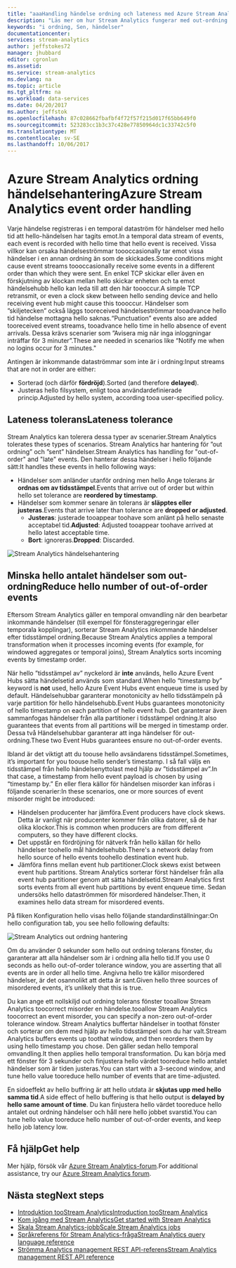 ```yaml
---
title: "aaaHandling händelse ordning och lateness med Azure Stream Analytics | Microsoft Docs"
description: "Läs mer om hur Stream Analytics fungerar med out-ordning eller försenade händelser i dataströmmar."
keywords: "i ordning, Sen, händelser"
documentationcenter: 
services: stream-analytics
author: jeffstokes72
manager: jhubbard
editor: cgronlun
ms.assetid: 
ms.service: stream-analytics
ms.devlang: na
ms.topic: article
ms.tgt_pltfrm: na
ms.workload: data-services
ms.date: 04/20/2017
ms.author: jeffstok
ms.openlocfilehash: 87c028662fbafbf4f72f57f215d017f65bb649f0
ms.sourcegitcommit: 523283cc1b3c37c428e77850964dc1c33742c5f0
ms.translationtype: MT
ms.contentlocale: sv-SE
ms.lasthandoff: 10/06/2017
---
```

# <a name="azure-stream-analytics-event-order-handling"></a><span data-ttu-id="226d3-104">Azure Stream Analytics ordning händelsehantering</span><span class="sxs-lookup"><span data-stu-id="226d3-104">Azure Stream Analytics event order handling</span></span>

<span data-ttu-id="226d3-105">Varje händelse registreras i en temporal dataström för händelser med hello tid att hello-händelsen har tagits emot.</span><span class="sxs-lookup"><span data-stu-id="226d3-105">In a temporal data stream of events, each event is recorded with hello time that hello event is received.</span></span> <span data-ttu-id="226d3-106">Vissa villkor kan orsaka händelseströmmar toooccasionally tar emot vissa händelser i en annan ordning än som de skickades.</span><span class="sxs-lookup"><span data-stu-id="226d3-106">Some conditions might cause event streams toooccasionally receive some events in a different order than which they were sent.</span></span> <span data-ttu-id="226d3-107">En enkel TCP skickar eller även en förskjutning av klockan mellan hello skickar enheten och ta emot händelsehubb hello kan leda till att den här toooccur.</span><span class="sxs-lookup"><span data-stu-id="226d3-107">A simple TCP retransmit, or even a clock skew between hello sending device and hello receiving event hub might cause this toooccur.</span></span> <span data-ttu-id="226d3-108">Händelser som ”skiljetecken” också läggs tooreceived händelseströmmar tooadvance hello tid händelse mottagna hello saknas.</span><span class="sxs-lookup"><span data-stu-id="226d3-108">“Punctuation” events also are added tooreceived event streams, tooadvance hello time in hello absence of event arrivals.</span></span> <span data-ttu-id="226d3-109">Dessa krävs scenarier som ”Avisera mig när inga inloggningar inträffar för 3 minuter”.</span><span class="sxs-lookup"><span data-stu-id="226d3-109">These are needed in scenarios like “Notify me when no logins occur for 3 minutes."</span></span>

<span data-ttu-id="226d3-110">Antingen är inkommande dataströmmar som inte är i ordning:</span><span class="sxs-lookup"><span data-stu-id="226d3-110">Input streams that are not in order are either:</span></span>
* <span data-ttu-id="226d3-111">Sorterad (och därför **fördröjd**).</span><span class="sxs-lookup"><span data-stu-id="226d3-111">Sorted (and therefore **delayed**).</span></span>
* <span data-ttu-id="226d3-112">Justeras hello filsystem, enligt tooa användardefinierade princip.</span><span class="sxs-lookup"><span data-stu-id="226d3-112">Adjusted by hello system, according tooa user-specified policy.</span></span>


## <a name="lateness-tolerance"></a><span data-ttu-id="226d3-113">Lateness tolerans</span><span class="sxs-lookup"><span data-stu-id="226d3-113">Lateness tolerance</span></span>
<span data-ttu-id="226d3-114">Stream Analytics kan tolerera dessa typer av scenarier.</span><span class="sxs-lookup"><span data-stu-id="226d3-114">Stream Analytics tolerates these types of scenarios.</span></span> <span data-ttu-id="226d3-115">Stream Analytics har hantering för ”out ordning” och ”sent” händelser.</span><span class="sxs-lookup"><span data-stu-id="226d3-115">Stream Analytics has handling for "out-of-order" and "late" events.</span></span> <span data-ttu-id="226d3-116">Den hanterar dessa händelser i hello följande sätt:</span><span class="sxs-lookup"><span data-stu-id="226d3-116">It handles these events in hello following ways:</span></span>

* <span data-ttu-id="226d3-117">Händelser som anländer utanför ordning men hello Ange tolerans är **ordnas om av tidsstämpel**.</span><span class="sxs-lookup"><span data-stu-id="226d3-117">Events that arrive out of order but within hello set tolerance are **reordered by timestamp**.</span></span>
* <span data-ttu-id="226d3-118">Händelser som kommer senare än tolerans är **släpptes eller justeras**.</span><span class="sxs-lookup"><span data-stu-id="226d3-118">Events that arrive later than tolerance are **dropped or adjusted**.</span></span>
    * <span data-ttu-id="226d3-119">**Justeras**: justerade tooappear toohave som anlänt på hello senaste acceptabel tid.</span><span class="sxs-lookup"><span data-stu-id="226d3-119">**Adjusted**: Adjusted tooappear toohave arrived at hello latest acceptable time.</span></span>
    * <span data-ttu-id="226d3-120">**Bort**: ignoreras.</span><span class="sxs-lookup"><span data-stu-id="226d3-120">**Dropped**: Discarded.</span></span>

![Stream Analytics händelsehantering](media/stream-analytics-event-handling/stream-analytics-event-handling.png)

## <a name="reduce-hello-number-of-out-of-order-events"></a><span data-ttu-id="226d3-122">Minska hello antalet händelser som out-ordning</span><span class="sxs-lookup"><span data-stu-id="226d3-122">Reduce hello number of out-of-order events</span></span>

<span data-ttu-id="226d3-123">Eftersom Stream Analytics gäller en temporal omvandling när den bearbetar inkommande händelser (till exempel för fönsteraggregeringar eller temporala kopplingar), sorterar Stream Analytics inkommande händelser efter tidsstämpel ordning.</span><span class="sxs-lookup"><span data-stu-id="226d3-123">Because Stream Analytics applies a temporal transformation when it processes incoming events (for example, for windowed aggregates or temporal joins), Stream Analytics sorts incoming events by timestamp order.</span></span>

<span data-ttu-id="226d3-124">När hello ”tidsstämpel av” nyckelord är **inte** används, hello Azure Event Hubs sätta händelsetid används som standard.</span><span class="sxs-lookup"><span data-stu-id="226d3-124">When hello “timestamp by” keyword is **not** used, hello Azure Event Hubs event enqueue time is used by default.</span></span> <span data-ttu-id="226d3-125">Händelsehubbar garanterar monotonicity av hello tidsstämpeln på varje partition för hello händelsehubb.</span><span class="sxs-lookup"><span data-stu-id="226d3-125">Event Hubs guarantees monotonicity of hello timestamp on each partition of hello event hub.</span></span> <span data-ttu-id="226d3-126">Det garanterar även sammanfogas händelser från alla partitioner i tidsstämpel ordning.</span><span class="sxs-lookup"><span data-stu-id="226d3-126">It also guarantees that events from all partitions will be merged in timestamp order.</span></span> <span data-ttu-id="226d3-127">Dessa två Händelsehubbar garanterar att inga händelser för out-ordning.</span><span class="sxs-lookup"><span data-stu-id="226d3-127">These two Event Hubs guarantees ensure no out-of-order events.</span></span>

<span data-ttu-id="226d3-128">Ibland är det viktigt att du toouse hello avsändarens tidsstämpel.</span><span class="sxs-lookup"><span data-stu-id="226d3-128">Sometimes, it’s important for you toouse hello sender’s timestamp.</span></span> <span data-ttu-id="226d3-129">I så fall väljs en tidsstämpel från hello händelsenyttolast med hjälp av ”tidsstämpel av”.</span><span class="sxs-lookup"><span data-stu-id="226d3-129">In that case, a timestamp from hello event payload is chosen by using “timestamp by.”</span></span> <span data-ttu-id="226d3-130">En eller flera källor för händelsen misorder kan införas i följande scenarier:</span><span class="sxs-lookup"><span data-stu-id="226d3-130">In these scenarios, one or more sources of event misorder might be introduced:</span></span>

* <span data-ttu-id="226d3-131">Händelsen producenter har jämföra.</span><span class="sxs-lookup"><span data-stu-id="226d3-131">Event producers have clock skews.</span></span> <span data-ttu-id="226d3-132">Detta är vanligt när producenter kommer från olika datorer, så de har olika klockor.</span><span class="sxs-lookup"><span data-stu-id="226d3-132">This is common when producers are from different computers, so they have different clocks.</span></span>
* <span data-ttu-id="226d3-133">Det uppstår en fördröjning för nätverk från hello källan för hello händelser toohello mål händelsehubb.</span><span class="sxs-lookup"><span data-stu-id="226d3-133">There's a network delay from hello source of hello events toohello destination event hub.</span></span>
* <span data-ttu-id="226d3-134">Jämföra finns mellan event hub partitioner.</span><span class="sxs-lookup"><span data-stu-id="226d3-134">Clock skews exist between event hub partitions.</span></span> <span data-ttu-id="226d3-135">Stream Analytics sorterar först händelser från alla event hub partitioner genom att sätta händelsetid.</span><span class="sxs-lookup"><span data-stu-id="226d3-135">Stream Analytics first sorts events from all event hub partitions by event enqueue time.</span></span> <span data-ttu-id="226d3-136">Sedan undersöks hello dataströmmen för misordered händelser.</span><span class="sxs-lookup"><span data-stu-id="226d3-136">Then, it examines hello data stream for misordered events.</span></span>

<span data-ttu-id="226d3-137">På fliken Konfiguration hello visas hello följande standardinställningar:</span><span class="sxs-lookup"><span data-stu-id="226d3-137">On hello configuration tab, you see hello following defaults:</span></span>

![Stream Analytics out ordning hantering](media/stream-analytics-event-handling/stream-analytics-out-of-order-handling.png)

<span data-ttu-id="226d3-139">Om du använder 0 sekunder som hello out ordning tolerans fönster, du garanterar att alla händelser som är i ordning alla hello tid.</span><span class="sxs-lookup"><span data-stu-id="226d3-139">If you use 0 seconds as hello out-of-order tolerance window, you are asserting that all events are in order all hello time.</span></span> <span data-ttu-id="226d3-140">Angivna hello tre källor misordered händelser, är det osannolikt att detta är sant.</span><span class="sxs-lookup"><span data-stu-id="226d3-140">Given hello three sources of misordered events, it’s unlikely that this is true.</span></span> 

<span data-ttu-id="226d3-141">Du kan ange ett nollskiljd out ordning tolerans fönster tooallow Stream Analytics toocorrect misorder en händelse.</span><span class="sxs-lookup"><span data-stu-id="226d3-141">tooallow Stream Analytics toocorrect an event misorder, you can specify a non-zero out-of-order tolerance window.</span></span> <span data-ttu-id="226d3-142">Stream Analytics buffertar händelser in toothat fönster och sorterar om dem med hjälp av hello tidsstämpel som du har valt.</span><span class="sxs-lookup"><span data-stu-id="226d3-142">Stream Analytics buffers events up toothat window, and then reorders them by using hello timestamp you chose.</span></span> <span data-ttu-id="226d3-143">Den gäller sedan hello temporal omvandling.</span><span class="sxs-lookup"><span data-stu-id="226d3-143">It then applies hello temporal transformation.</span></span> <span data-ttu-id="226d3-144">Du kan börja med ett fönster för 3 sekunder och finjustera hello värdet tooreduce hello antalet händelser som är tiden justeras.</span><span class="sxs-lookup"><span data-stu-id="226d3-144">You can start with a 3-second window, and tune hello value tooreduce hello number of events that are time-adjusted.</span></span> 

<span data-ttu-id="226d3-145">En sidoeffekt av hello buffring är att hello utdata är **skjutas upp med hello samma tid**.</span><span class="sxs-lookup"><span data-stu-id="226d3-145">A side effect of hello buffering is that hello output is **delayed by hello same amount of time**.</span></span> <span data-ttu-id="226d3-146">Du kan finjustera hello värdet tooreduce hello antalet out ordning händelser och håll nere hello jobbet svarstid.</span><span class="sxs-lookup"><span data-stu-id="226d3-146">You can tune hello value tooreduce hello number of out-of-order events, and keep hello job latency low.</span></span>

## <a name="get-help"></a><span data-ttu-id="226d3-147">Få hjälp</span><span class="sxs-lookup"><span data-stu-id="226d3-147">Get help</span></span>
<span data-ttu-id="226d3-148">Mer hjälp, försök vår [Azure Stream Analytics-forum](https://social.msdn.microsoft.com/Forums/en-US/home?forum=AzureStreamAnalytics).</span><span class="sxs-lookup"><span data-stu-id="226d3-148">For additional assistance, try our [Azure Stream Analytics forum](https://social.msdn.microsoft.com/Forums/en-US/home?forum=AzureStreamAnalytics).</span></span>

## <a name="next-steps"></a><span data-ttu-id="226d3-149">Nästa steg</span><span class="sxs-lookup"><span data-stu-id="226d3-149">Next steps</span></span>
* [<span data-ttu-id="226d3-150">Introduktion tooStream Analytics</span><span class="sxs-lookup"><span data-stu-id="226d3-150">Introduction tooStream Analytics</span></span>](stream-analytics-introduction.md)
* [<span data-ttu-id="226d3-151">Kom igång med Stream Analytics</span><span class="sxs-lookup"><span data-stu-id="226d3-151">Get started with Stream Analytics</span></span>](stream-analytics-real-time-fraud-detection.md)
* [<span data-ttu-id="226d3-152">Skala Stream Analytics-jobb</span><span class="sxs-lookup"><span data-stu-id="226d3-152">Scale Stream Analytics jobs</span></span>](stream-analytics-scale-jobs.md)
* [<span data-ttu-id="226d3-153">Språkreferens för Stream Analytics-fråga</span><span class="sxs-lookup"><span data-stu-id="226d3-153">Stream Analytics query language reference</span></span>](https://msdn.microsoft.com/library/azure/dn834998.aspx)
* [<span data-ttu-id="226d3-154">Strömma Analytics management REST API-referens</span><span class="sxs-lookup"><span data-stu-id="226d3-154">Stream Analytics management REST API reference</span></span>](https://msdn.microsoft.com/library/azure/dn835031.aspx)